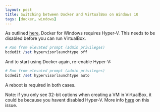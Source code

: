 ```yaml
---
layout: post
title: Switching between Docker and VirtualBox on Windows 10
tags: [docker, windows]
---
```


As outlined [here](https://stackoverflow.com/a/40261418/2448495), Docker for Windows requires Hyper-V. This needs to be disabled before you can run VirtualBox.

```powershell
# Run from elevated prompt (admin privileges)
bcdedit /set hypervisorlaunchtype off
```

And to start using Docker again, re-enable Hyper-V:

```powershell
# Run from elevated prompt (admin privileges)
bcdedit /set hypervisorlaunchtype auto
```

A reboot is required in both cases.

Note: if you only see 32-bit options when creating a VM in VirtualBox, it could be because you havent disabled Hyper-V. More info [here](https://superuser.com/a/866963/268885) on this issue.
